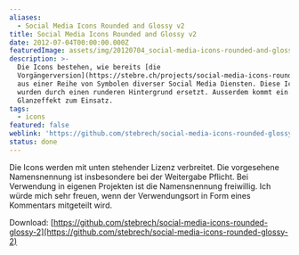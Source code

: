 ```yaml
---
aliases:
  - Social Media Icons Rounded and Glossy v2
title: Social Media Icons Rounded and Glossy v2
date: 2012-07-04T00:00:00.000Z
featuredImage: assets/img/20120704_social-media-icons-rounded-and-glossy-v2.jpg
description: >-
  Die Icons bestehen, wie bereits [die
  Vorgängerversion](https://stebre.ch/projects/social-media-icons-rounded-and-glossy-v1/),
  aus einer Reihe von Symbolen diverser Social Media Diensten. Diese Icons
  wurden durch einen runderen Hintergrund ersetzt. Ausserdem kommt ein anderer
  Glanzeffekt zum Einsatz.
tags:
  - icons
featured: false
weblink: 'https://github.com/stebrech/social-media-icons-rounded-glossy-2'
status: done
---
```

Die Icons werden mit unten stehender Lizenz verbreitet. Die vorgesehene Namensnennung ist insbesondere bei der Weitergabe Pflicht. Bei Verwendung in eigenen Projekten ist die Namensnennung freiwillig. Ich würde mich sehr freuen, wenn der Verwendungsort in Form eines Kommentars mitgeteilt wird.

Download: [https://github.com/stebrech/social-media-icons-rounded-glossy-2](https://github.com/stebrech/social-media-icons-rounded-glossy-2)
